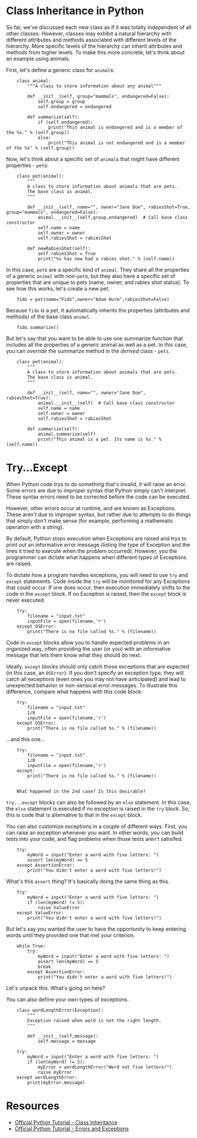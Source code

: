 # Class Inheritance in Python

So far, we've discussed each new class as if it was totally independent of all other classes. However, classes may exhibit a natural hierarchy with different attributes and methods associated with different levels of the hierarchy. More specific levels of the hierarchy can inherit attributes and methods from higher levels. To make this more concrete, let's think about an example using animals.

First, let's define a generic class for `animal`s:

        class animal:
            """A class to store information about any animal"""

            def __init__(self, group="mammals", endangered=False):
                self.group = group
                self.endangered = endangered

            def summarize(self):
                if (self.endangered):
                    print("This animal is endangered and is a member of the %s." % (self.group))
                else:
                    print("This animal is not endangered and is a member of the %s" % (self.group))

Now, let's think about a specific set of `animal`s that might have different properties - `pet`s:

        class pet(animal):
            """
            A class to store information about animals that are pets.
            The base class is animal.
            """

            def __init__(self, name="", owner="Jane Doe", rabiesShot=True, group="mammals", endangered=False):
                animal.__init__(self,group,endangered)  # Call base class constructor
                self.name = name
                self.owner = owner
                self.rabiesShot = rabiesShot

            def newRabiesShot(self):
                self.rabiesShot = True
                print("%s has now had a rabies shot." % (self.name))

In this case, `pet`s are a specific kind of `animal`. They share all the properties of a generic `animal` with non-`pet`s, but they also have a specific set of properties that are unique to pets (name, owner, and rabies shot status). To see how this works, let's create a new pet.

        fido = pet(name="Fido",owner="Adam Hurm",rabiesShot=False)

Because `fido` is a pet, it automatically inherits the properties (attributes and methods) of the base class `animal`.

        fido.summarize()

But let's say that you want to be able to use one summarize function that includes all the properties of a generic animal as well as a pet. In this case, you can _override_ the summarize method in the _derived_ class - `pets`.

        class pet(animal):
            """
            A class to store information about animals that are pets.
            The base class is animal.
            """

            def __init__(self, name="", owner="Jane Doe", rabiesShot=True):
                animal.__init__(self)  # Call base class constructor
                self.name = name
                self.owner = owner
                self.rabiesShot = rabiesShot

            def summarize(self):
                animal.summarize(self)
                print("This animal is a pet. Its name is %s." % (self.name))

# Try...Except

When Python code trys to do something that's invalid, it will raise an error. Some errors are due to improper syntax that Python simply can't interpret. These syntax errors need to be corrected before the code can be executed.

However, other errors occur at runtime, and are known as Exceptions. These aren't due to improper syntax, but rather due to attempts to do things that simply don't make sense (for example, performing a mathematic operation with a string).

By default, Python stops execution when Exceptions are raised and trys to print out an informative error message (listing the type of Exception and the lines it tried to execute when the problem occurred). However, you the programmer can dictate what happens when different types of Exceptions are raised.

To dictate how a program handles exceptions, you will need to use `try` and `except` statements. Code inside the `try` will be monitored for any Exceptions that could occur. If one does occur, then execution immediately shifts to the code in the `except` block. If no Exception is raised, then the `except` block is never executed.

        try:
            filename = "input.txt"
            inputFile = open(filename,'r')
        except OSError:
            print("There is no file called %s." % (filename))

Code in `except` blocks allow you to handle expected problems in an organized way, often providing the user (or you) with an informative message that lets them know what they should do next.

Ideally, `except` blocks should only catch those exceptions that are expected (in this case, an `OSError`). If you don't specify an exception type, they will catch all exceptions (even ones you may not have anticipated) and lead to unexpected behavior or non-sensical error messages. To illustrate this difference, compare what happens with this code block:

        try:
            filename = "input.txt"
            1/0
            inputFile = open(filename,'r')
        except OSError:
            print("There is no file called %s." % (filename))

...and this one...

        try:
            filename = "input.txt"
            1/0
            inputFile = open(filename,'r')
        except:
            print("There is no file called %s." % (filename))


        What happened in the 2nd case? Is this desirable?

`try...except` blocks can also be followed by an `else` statement. In this case, the `else` statement is executed if no exception is raised in the `try` block. So, this is code that is alternative to that in the `except` block.

You can also customize exceptions in a couple of different ways. First, you can raise an exception whenever you want. In other words, you can build tests into your code, and flag problems when those tests aren't satisifed.

        try:
            myWord = input("Enter a word with five letters: ")
            assert len(myWord) == 5
        except AssertionError:
            print("You didn't enter a word with five letters!")

What's this `assert` thing? It's basically doing the same thing as this.

        try:
            myWord = input("Enter a word with five letters: ")
            if (len(myWord) != 5):
                raise ValueError
        except ValueError:
            print("You didn't enter a word with five letters!")

But let's say you wanted the user to have the opportunity to keep entering words until they provided one that met your criterion.

        while True:
            try:
                myWord = input("Enter a word with five letters: ")
                assert len(myWord) == 5
                break
            except AssertionError:
                print("You didn't enter a word with five letters!")

Let's unpack this. What's going on here?

You can also define your own types of exceptions.

        class wordLengthError(Exception):
            """
            Exception raised when word is not the right length.
            """

            def __init__(self,message):
                self.message = message

        try:
            myWord = input("Enter a word with five letters: ")
            if (len(myWord) != 5):
                myError = wordLengthError("Word not five letters!")
                raise myError
        except wordLengthError:
            print(myError.message)

# Resources
- [Official Python Tutorial - Class Inheritance](https://docs.python.org/3.7/tutorial/classes.html#inheritance)
- [Official Python Tutorial - Errors and Exceptions](https://docs.python.org/3.7/tutorial/errors.html)

